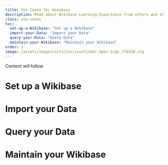 ```yaml
---
title: Use Cases for Wikibase
description: Read about Wikibase Learning Experience from others and share your story.
class: use-cases
toc:  
  set-up-a-Wikibase: "Set up a Wikibase"
  import-your-Data: "Import your Data"
  query-your-Data: "Query Data"
  maintain-your-Wikibase: "Maintain your Wikibase"
order: 1
image: /assets/images/articles/iconfinder_Open-Sign_379430.svg
---
```



Content will follow

# Set up a Wikibase
# Import your Data
# Query your Data
# Maintain your Wikibase 
